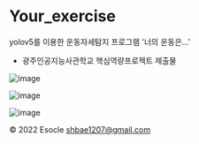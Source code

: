 # Your_exercise
yolov5를 이용한 운동자세탐지 프로그램
'너의 운동은...'

- 광주인공지능사관학교 핵심역량프로젝트 제출물

![image](https://user-images.githubusercontent.com/91296140/208427783-ccee1e36-3901-4376-bd7f-924af8a883b1.png)

![image](https://user-images.githubusercontent.com/91296140/208428152-30ec10b6-1f44-4d4b-8985-cfe0d5dbfbce.png)

![image](https://user-images.githubusercontent.com/91296140/208427904-0bc4c1b3-6a82-4939-8518-e14b3cb13ba8.png)

© 2022 Esocle shbae1207@gmail.com
